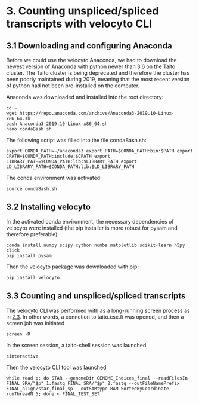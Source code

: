 # 3. Counting unspliced/spliced transcripts with velocyto CLI

## 3.1 Downloading and configuring Anaconda

Before we could use the velocyto Anaconda, we had to download the newest version of Anaconda with python newer than 3.6 on the Taito cluster. The Taito cluster is being deprecated and therefore the cluster has been poorly maintained during 2019, meaning that the most recent version of python had not been pre-installed on the computer. 

Anaconda was downloaded and installed into the root directory:
```{bash}
cd ~
wget https://repo.anaconda.com/archive/Anaconda3-2019.10-Linux-x86_64.sh
bash Anaconda3-2019.10-Linux-x86_64.sh
nano condaBash.sh
```

The following script was filled into the file condaBash.sh:
```{bash, eval=FALSE}
export CONDA_PATH=~/anaconda3 export PATH=$CONDA_PATH:bin:$PATH export CPATH=$CONDA_PATH:include:$CPATH export LIBRARY_PATH=$CONDA_PATH:lib:$LIBRARY_PATH export LD_LIBRARY_PATH=$CONDA_PATH:lib:$LD_LIBRARY_PATH
```

The conda environment was activated:
```{bash}
source condaBash.sh
```

## 3.2 Installing velocyto
In the activated conda environment, the necessary dependencies of velocyto were installed (the pip installer is more robust for pysam and therefore preferable):

```{bash}
conda install numpy scipy cython numba matplotlib scikit-learn h5py click
pip install pysam
```

Then the velocyto package was downloaded with pip:

```{bash}
pip install velocyto
```

## 3.3 Counting and unspliced/spliced transcripts
The velocyto CLI was performed with as a long-running screen process as in [2.3](STAR.md). In other words, a connction to taito.csc.fi was opened, and then a screen job was initiated

```{bash, eval=TRUE}
screen -R
```

In the screen session, a taito-shell session was launched

```{bash, eval=TRUE}
sinteractive
```

Then the velocyto CLI tool was launched

```{bash, eval=TRUE}
while read p; do STAR --genomeDir GENOME_Indices_final --readFilesIn FINAL_SRA/"$p"_1.fastq FINAL_SRA/"$p"_2.fastq --outFileNamePrefix FINAL_align/star_final_$p --outSAMtype BAM SortedByCoordinate --runThreadN 5; done < FINAL_TEST_SET 
```